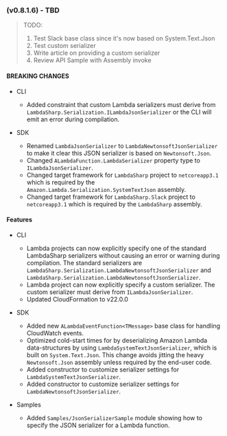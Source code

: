 ### (v0.8.1.6) - TBD

> TODO:
> 1. Test Slack base class since it's now based on System.Text.Json
> 1. Test custom serializer
> 1. Write article on providing a custom serializer
> 1. Review API Sample with Assembly invoke

#### BREAKING CHANGES

* CLI
  * Added constraint that custom Lambda serializers must derive from `LambdaSharp.Serialization.ILambdaJsonSerializer` or the CLI will emit an error during compilation.

* SDK
  * Renamed `LambdaJsonSerializer` to `LambdaNewtonsoftJsonSerializer` to make it clear this JSON serializer is based on `Newtonsoft.Json`.
  * Changed `ALambdaFunction.LambdaSerializer` property type to `ILambdaJsonSerializer`.
  * Changed target framework for `LambdaSharp` project to `netcoreapp3.1` which is required by the `Amazon.Lambda.Serialization.SystemTextJson` assembly.
  * Changed target framework for `LambdaSharp.Slack` project to `netcoreapp3.1` which is required by the `LambdaSharp` assembly.

#### Features

* CLI
  * Lambda projects can now explicitly specify one of the standard LambdaSharp serializers without causing an error or warning during compilation. The standard serializers are `LambdaSharp.Serialization.LambdaNewtonsoftJsonSerializer` and `LambdaSharp.Serialization.LambdaNewtonsoftJsonSerializer`.
  * Lambda project can now explicitly specify a custom serializer. The custom serializer must derive from `ILambdaJsonSerializer`.
  * Updated CloudFormation to v22.0.0

* SDK
  * Added new `ALambdaEventFunction<TMessage>` base class for handling CloudWatch events.
  * Optimized cold-start times for by deserializing Amazon Lambda data-structures by using `LambdaSystemTextJsonSerializer`, which is built on `System.Text.Json`. This change avoids jitting the heavy `Newtonsoft.Json` assembly unless required by the end-user code.
  * Added constructor to customize serializer settings for `LambdaSystemTextJsonSerializer`.
  * Added constructor to customize serializer settings for `LambdaNewtonsoftJsonSerializer`.

* Samples
  * Added `Samples/JsonSerializerSample` module showing how to specify the JSON serializer for a Lambda function.
